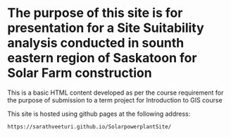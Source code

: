 # The purpose of this site is for presentation for a Site Suitability analysis conducted in sounth eastern region of Saskatoon for Solar Farm construction

This is a basic HTML content developed as per the course requirement for the purpose of submission to a term project for Introduction to GIS course

This site is hosted using github pages at the following address: 

`https://sarathveeturi.github.io/SolarpowerplantSite/`
